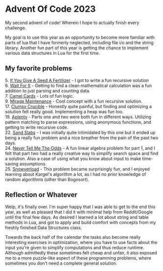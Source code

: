 # Advent Of Code 2023
My second advent of code! Wherein I hope to actually finish every challenge.

My goal is to use this year as an opportunity to become more familiar with parts of lua that I have formerly neglected, including file i/o and the string library. Another fun part of this year is getting the chance to implement various data structures in Lua for the first time.

## My favorite problems

5\. [If You Give A Seed A Fertilizer](https://adventofcode.com/2023/day/5) - I got to write a fun recursive solution \
6. [Wait For It](https://adventofcode.com/2023/day/6) - Getting to find a clean mathematical calculation was a fun addition to just parsing and counting data. \
7. [Camel Cards](https://adventofcode.com/2023/day/7) - Lots of fun logic. \
9. [Mirage Maintenance](https://adventofcode.com/2023/day/9) - Cool concept with a fun recursive solution.\
17. [Clumsy Crucible](https://adventofcode.com/2023/day/17) - Honestly quite painful, but finding and optimizing a solution felt really good. Implementing a heap was fun too. \
19. [Aplenty](https://adventofcode.com/2023/day/19) - Parts one and two were both fun in different ways. Utilizing pattern matching to parse expressions, using anonymous functions, and getting to write recursive code. \
22. [Sand Slabs](https://adventofcode.com/2023/day/22) - I was initially quite intimidated by this one but it ended up being a really fun problem and a nice breather from the pain of the past two days. \
24. [Never Tell Me The Odds](https://adventofcode.com/2023/day/24) - A fun linear algebra problem for part 1, and I felt that part two had a really creative way to simplify search space and find a solution. Also a case of using what you know about input to make time-saving assumptions. \
25. [Snowverload](https://adventofcode.com/2023/day/25) - This problem became surprisingly fun, and I enjoyed learning about Kargel's algorithm a lot, as I had no prior knowledge of random algorithms (other than Bogosort).

## Reflection or Whatever
Welp, it's finally over. I'm super happy that I was able to get to the end this year, as well as pleased that I did it with minimal help from Reddit/Google until the final few days. As desired I learned a lot about string and table methods in Lua, and got to apply and build comfort with concepts from my freshly finished Data Structures class.

Towards the back half of the calendar the tasks also become really interesting exercises in optimization, where you have to use facts about the input you're given to simplify computations and thus reduce runtime. Although admittedly these sometimes felt cheap and unfair, it also exposed me to a more puzzle-like aspect of these programming problems, where sometimes you don't need a complete general solution.